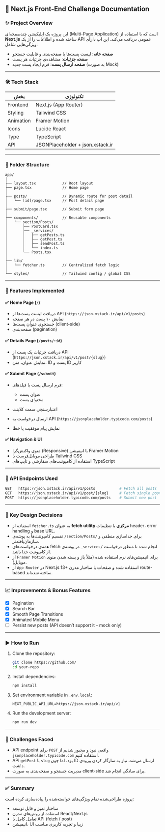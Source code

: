 ## 🧩 Next.js Front-End Challenge Documentation

### ✨ Project Overview

این پروژه یک اپلیکیشن چندصفحه‌ای (Multi-Page Application) است که با استفاده از **Next.js** ساخته شده و اطلاعات را از یک API عمومی دریافت می‌کند. این اپ دارای ویژگی‌هایی شامل:

- **صفحه خانه**: لیست پست‌ها با صفحه‌بندی و قابلیت جستجو
- **صفحه جزئیات**: مشاهده‌ی جزئیات هر پست
- **صفحه ارسال پست**: فرم ایجاد پست جدید (به صورت Mock)

---

### 🛠️ Tech Stack

| بخش       | تکنولوژی                         |
| --------- | -------------------------------- |
| Frontend  | Next.js (App Router)             |
| Styling   | Tailwind CSS                     |
| Animation | Framer Motion                    |
| Icons     | Lucide React                     |
| Type      | TypeScript                       |
| API       | JSONPlaceholder + json.xstack.ir |

---

### 📁 Folder Structure

```
app/
│
├── layout.tsx            // Root layout
├── page.tsx              // Home page
│
├── posts/                // Dynamic route for post detail
│   └── [id]/page.tsx     // Post detail page
│
├── submit/page.tsx       // Submit form page
│
├── components/           // Reusable components
│   └── section/Posts/
│       ├── PostCard.tsx
│       ├── _services/
│       │   ├── getPosts.ts
│       │   ├── getPost.ts
│       │   ├── sendPost.ts
│       │   └── index.ts
│       └── Posts.tsx
│
├── lib/
│   └── fetcher.ts        // Centralized fetch logic
│
└── styles/               // Tailwind config / global CSS
```

---

### 📌 Features Implemented

#### ✅ Home Page (`/`)

- دریافت لیست پست‌ها از API (`https://json.xstack.ir/api/v1/posts`)
- نمایش ۱۰ پست در هر صفحه
- جستجوی عنوان پست‌ها (client-side)
- صفحه‌بندی (pagination)

#### ✅ Details Page (`/posts/:id`)

- دریافت جزئیات یک پست از API (`https://json.xstack.ir/api/v1/post/{slug}`)
- نمایش عنوان، متن، ID پست و ID کاربر

#### ✅ Submit Page (`/submit`)

- فرم ارسال پست با فیلدهای:

  - عنوان پست
  - محتوای پست

- اعتبارسنجی سمت کلاینت
- ارسال درخواست به API (`https://jsonplaceholder.typicode.com/posts`)
- نمایش پیام موفقیت یا خطا

#### ✅ Navigation & UI

- منوی واکنش‌گرا (Responsive) با انیمیشن Framer Motion
- طراحی موبایل‌فرست با Tailwind CSS
- استفاده از کامپوننت‌های سفارشی و تایپ‌های TypeScript

---

### 🚧 API Endpoints Used

```bash
GET   https://json.xstack.ir/api/v1/posts           # Fetch all posts
GET   https://json.xstack.ir/api/v1/post/{slug}     # Fetch single post
POST  https://jsonplaceholder.typicode.com/posts    # Submit new post
```

---

### 🧠 Key Design Decisions

- استفاده از `fetcher.ts` به عنوان **fetch utility مرکزی** با تنظیمات header، error handling و base URL.
- تقسیم کامپوننت‌ها به پوشه‌ی `/section/Posts/` برای جداسازی منطقی و سازمان‌یافته‌تر.
- همه‌ی درخواست‌های fetch در پوشه‌ی `_services/` انجام شده تا منطق درخواست از کامپوننت جدا باشد.
- از `Framer Motion` برای انیمیشن‌های نرم استفاده شده (مثلاً باز و بسته شدن منوی موبایل).
- از `App Router` در Next.js 13+ استفاده شده و صفحات با ساختار مدرن route-based ساخته شده‌اند.

---

### 📈 Improvements & Bonus Features

- [x] Pagination
- [x] Search Bar
- [x] Smooth Page Transitions
- [x] Animated Mobile Menu
- [ ] Persist new posts (API doesn’t support it - mock only)

---

### ▶️ How to Run

1. Clone the repository:

   ```bash
   git clone https://github.com/
   cd your-repo
   ```

2. Install dependencies:

   ```bash
   npm install
   ```

3. Set environment variable in `.env.local`:

   ```
   NEXT_PUBLIC_API_URL=https://json.xstack.ir/api/v1
   ```

4. Run the development server:

   ```bash
   npm run dev
   ```

---

### 🧪 Challenges Faced

- API endpoint برای `POST` واقعی نبود و مجبور شدیم از `jsonplaceholder.typicode.com` استفاده کنیم.
- API `getPost` با `slug` بود، اما چون ID ارسال می‌شد، نیاز به سازگار کردن ورودی داشت.
- مدیریت جستجو و صفحه‌بندی به صورت client-side برای سادگی انجام شد.

---

### ✅ Summary

پروژه طراحی‌شده تمام ویژگی‌های خواسته‌شده را پیاده‌سازی کرده است:

- ساختار تمیز و قابل توسعه
- استفاده از روش‌های مدرن React/Next.js
- تعامل کامل با API (fetch / post)
- انیمیشن، UI زیبا و تجربه کاربری مناسب
